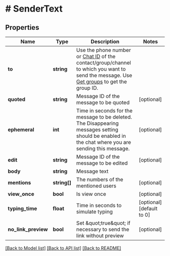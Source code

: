 # # SenderText

## Properties

Name | Type | Description | Notes
------------ | ------------- | ------------- | -------------
**to** | **string** | Use the phone number or [Chat ID](https://support.whapi.cloud/help-desk/faq/chat-id.-what-is-it-and-how-to-get-it) of the contact/group/channel to which you want to send the message. Use [Get groups](https://whapi.readme.io/reference/getgroups) to get the group ID. |
**quoted** | **string** | Message ID of the message to be quoted | [optional]
**ephemeral** | **int** | Time in seconds for the message to be deleted. The Disappearing messages setting should be enabled in the chat where you are sending this message. | [optional]
**edit** | **string** | Message ID of the message to be edited | [optional]
**body** | **string** | Message text |
**mentions** | **string[]** | The numbers of the mentioned users | [optional]
**view_once** | **bool** | Is view once | [optional]
**typing_time** | **float** | Time in seconds to simulate typing | [optional] [default to 0]
**no_link_preview** | **bool** | Set \&quot;true\&quot; if necessary to send the link without preview | [optional]

[[Back to Model list]](../../README.md#models) [[Back to API list]](../../README.md#endpoints) [[Back to README]](../../README.md)
